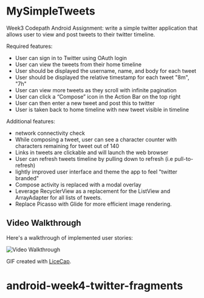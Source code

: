 # MySimpleTweets

Week3 Codepath Android Assignment:  write a simple twitter application that allows user to view and
post tweets to their twitter timeline.

Required features:

*  User can sign in to Twitter using OAuth login 
*  User can view the tweets from their home timeline
*  User should be displayed the username, name, and body for each tweet 
*  User should be displayed the relative timestamp for each tweet "8m", "7h" 
*  User can view more tweets as they scroll with infinite pagination 
*  User can click a “Compose” icon in the Action Bar on the top right 
*  User can then enter a new tweet and post this to twitter 
*  User is taken back to home timeline with new tweet visible in timeline 

Additional features:

*  network connectivity check
*  While composing a tweet, user can see a character counter with characters remaining for tweet out of 140 
*  Links in tweets are clickable and will launch the web browser 
*  User can refresh tweets timeline by pulling down to refresh (i.e pull-to-refresh) 
*  lightly improved user interface and theme the app to feel "twitter branded" 
*  Compose activity is replaced with a modal overlay 
*  Leverage RecyclerView as a replacement for the ListView and ArrayAdapter for all lists of tweets. 
*  Replace Picasso with Glide for more efficient image rendering. 

## Video Walkthrough

Here's a walkthrough of implemented user stories:


<img src='http://i.imgur.com/A5aGIL1.gif?1' title='Video Walkthrough' width='' alt='Video Walkthrough' />

GIF created with [LiceCap](http://www.cockos.com/licecap/).
# android-week4-twitter-fragments
